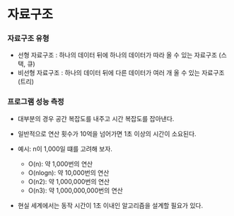 # 자료구조

### 자료구조 유형

- 선형 자료구조 : 하나의 데이터 뒤에 하나의 데이터가 따라 올 수 있는 자료구조 (스택, 큐)
- 비선형 자료구조 : 하나의 데이터 뒤에 다른 데이터가 여러 개 올 수 있는 자료구조 (트리)

### 프로그램 성능 측정

- 대부분의 경우 공간 복잡도를 내주고 시간 복잡도를 잡아낸다.
- 일반적으로 연산 횟수가 10억을 넘어가면 1초 이상의 시간이 소요된다.
- 예시: n이 1,000일 떄를 고려해 보자.

  - O(n): 약 1,000번의 연산
  - O(nlogn): 약 10,000번의 연산
  - O(n2): 약 1,000,000번의 연산
  - O(n3): 약 1,000,000,000번의 연산

- 현실 세계에서는 동작 시간이 1초 이내인 알고리즘을 설계할 필요가 있다.
